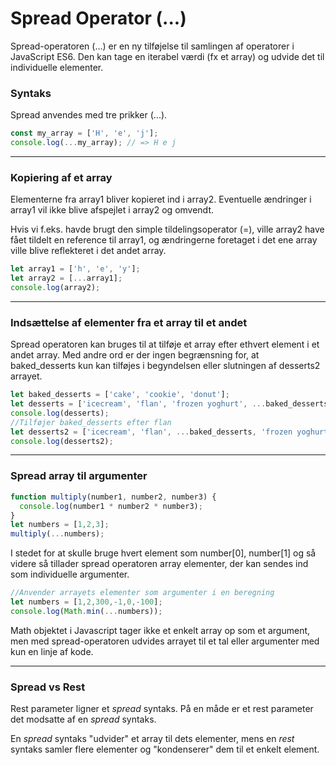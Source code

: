 # Spread Operator (...) 

Spread-operatoren (...) er en ny tilføjelse til samlingen af operatorer i JavaScript ES6. Den kan tage en iterabel værdi (fx et array) og udvide det til individuelle elementer.

### Syntaks
Spread anvendes med tre prikker (...).
```js
const my_array = ['H', 'e', 'j'];
console.log(...my_array); // => H e j
```
___
### Kopiering af et array
Elementerne fra array1 bliver kopieret ind i array2. Eventuelle ændringer i array1 vil ikke blive afspejlet i array2 og omvendt.

Hvis vi f.eks. havde brugt den simple tildelingsoperator (=), ville array2 have fået tildelt en reference til array1, og ændringerne foretaget i det ene array ville blive reflekteret i det andet array.
```js
let array1 = ['h', 'e', 'y'];
let array2 = [...array1];
console.log(array2);
```
___
### Indsættelse af elementer fra et array til et andet
Spread operatoren kan bruges til at tilføje et array efter ethvert element i et andet array. Med andre ord er der ingen begrænsning for, at baked_desserts kun kan tilføjes i begyndelsen eller slutningen af desserts2 arrayet.
```js
let baked_desserts = ['cake', 'cookie', 'donut'];
let desserts = ['icecream', 'flan', 'frozen yoghurt', ...baked_desserts];
console.log(desserts);
//Tilføjer baked_desserts efter flan
let desserts2 = ['icecream', 'flan', ...baked_desserts, 'frozen yoghurt'];
console.log(desserts2);
```
___
### Spread array til argumenter
```js
function multiply(number1, number2, number3) {
  console.log(number1 * number2 * number3);
}
let numbers = [1,2,3];
multiply(...numbers);
```
I stedet for at skulle bruge hvert element som number[0], number[1] og så videre så tillader spread operatoren  array elementer, der kan sendes ind som individuelle argumenter.
```js
//Anvender arrayets elementer som argumenter i en beregning
let numbers = [1,2,300,-1,0,-100];
console.log(Math.min(...numbers));
```
Math objektet i Javascript tager ikke et enkelt array op som et argument, men med spread-operatoren udvides arrayet til et tal eller argumenter med kun en linje af kode.
___
### Spread vs Rest

Rest parameter ligner et *spread* syntaks. På en måde er et rest parameter det modsatte af en *spread* syntaks. 

En *spread* syntaks "udvider" et array til dets elementer, mens en *rest* syntaks samler flere elementer og "kondenserer" dem til et enkelt element.
